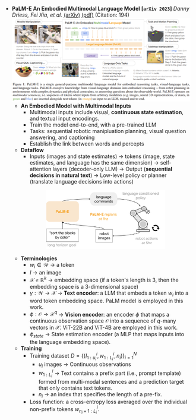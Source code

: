 - **PaLM-E An Embodied Multimodal Language Model**
 **[`arXiv 2023`]** *Danny Driess, Fei Xia, et al.* [(arXiv)](http://arxiv.org/abs/2303.03378) [(pdf)](./palm-e.pdf) (Citation: 194)
 ![PaLM-E](./../../images/PaLM-E.png)
  - **An Embodied Model with Multimodal Inputs** 
    - Multimodal inputs include visual, **continuous state estimation**, and textual input encodings. 
    - Train the model end-to-end, with a pre-trained LLM
    - Tasks: sequential robotic manipluation planning, visual question answering, and captioning
    - Establish the link between words and percepts
  - **Dataflow**
    - Inputs (images and state estimates) -> tokens (image, state estimates, and language has the same dimension) -> self-attention layers (decoder-only LLM) -> Output (**sequential decisions in natural text**) -> Low-level policy or planner (translate language decisions into actions)
    <p align="center">
      <img src="./../../images/PaLM-E_DataFlow.png" width="70%">
    </p>
  - **Terminologies**
    - $w_i\in \mathcal{W}$ -> a token
    - $I$ -> an image
    - $\mathcal{X} \in \mathbb{R}^k$ -> embedding space (if a token's length is 3, then the embedding space is a 3-dimensional space)
    - $\gamma : \mathcal{W} \rightarrow \mathcal{X}$ -> **Text encoder**: a LLM that embeds a token $w_i$ into a word token embedding space. PaLM model is employed in this work.
    - $\phi:\mathcal{O} \rightarrow \mathcal{X}^q$ -> **Vision encoder**: an encoder $\phi$ that maps a continuous observation space $\mathcal{O}$ into a sequence of $q$-many vectors in $\mathcal{X}$. ViT-22B and ViT-4B are employed in this work.
    - $\phi_{state}$ -> State estimation encoder (a MLP that maps inputs into the language embedding space).
  - **Training**
    - Training dataset $D = \left\{\left(I_{1: u_i}^i, w_{1: L_i}^i, n_i\right)\right\}_{i=1}^N$
      - $u_i$ images -> Continuous observations
      - $w_{1: L_i}^i$ -> Text contains a prefix part (i.e., prompt template) formed from multi-modal sentences and a prediction target that only contains text tokens.
      - $n_i$ -> an index that specifies the length of a pre-fix. 
    - Loss function: a cross-entropy loss averaged over the individual non-prefix tokens $w_{n_i+1: L_i}^i$. 